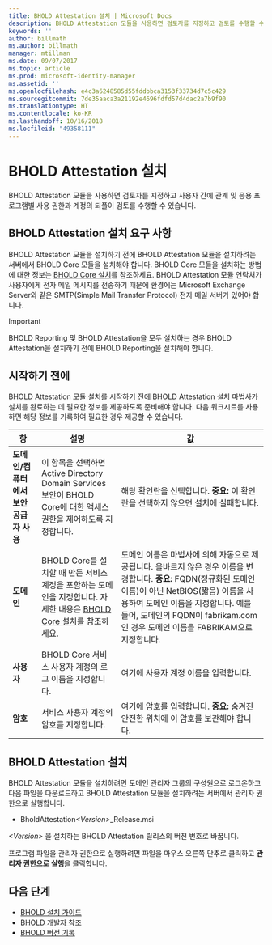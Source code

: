 ```yaml
---
title: BHOLD Attestation 설치 | Microsoft Docs
description: BHOLD Attestation 모듈을 사용하면 검토자를 지정하고 검토를 수행할 수 있습니다.
keywords: ''
author: billmath
ms.author: billmath
manager: mtillman
ms.date: 09/07/2017
ms.topic: article
ms.prod: microsoft-identity-manager
ms.assetid: ''
ms.openlocfilehash: e4c3a6248585d55fddbbca3153f33734d7c5c429
ms.sourcegitcommit: 7de35aaca3a21192e4696fdfd57d4dac2a7b9f90
ms.translationtype: HT
ms.contentlocale: ko-KR
ms.lasthandoff: 10/16/2018
ms.locfileid: "49358111"
---
```

# <a name="bhold-attestation-installation"></a>BHOLD Attestation 설치

BHOLD Attestation 모듈을 사용하면 검토자를 지정하고 사용자 간에 관계 및 응용 프로그램별 사용 권한과 계정의 되풀이 검토를 수행할 수 있습니다.

## <a name="bhold-attestation-installation-requirements"></a>BHOLD Attestation 설치 요구 사항

BHOLD Attestation 모듈을 설치하기 전에 BHOLD Attestation 모듈을 설치하려는 서버에서 BHOLD Core 모듈을 설치해야 합니다. BHOLD Core 모듈을 설치하는 방법에 대한 정보는 [BHOLD Core 설치](https://technet.microsoft.com/library/jj134095(v=ws.10).aspx)를 참조하세요. BHOLD Attestation 모듈 연락처가 사용자에게 전자 메일 메시지를 전송하기 때문에 환경에는 Microsoft Exchange Server와 같은 SMTP(Simple Mail Transfer Protocol) 전자 메일 서버가 있어야 합니다.

> [!IMPORTANT]
> BHOLD Reporting 및 BHOLD Attestation을 모두 설치하는 경우 BHOLD Attestation을 설치하기 전에 BHOLD Reporting을 설치해야 합니다.

## <a name="before-you-begin"></a>시작하기 전에

BHOLD Attestation 모듈 설치를 시작하기 전에 BHOLD Attestation 설치 마법사가 설치를 완료하는 데 필요한 정보를 제공하도록 준비해야 합니다. 다음 워크시트를 사용하면 해당 정보를 기록하여 필요한 경우 제공할 수 있습니다.

| **항**                                    | **설명**                                                                                                                                                                                                           | **값**                                                                                                                                                                                                                                                                                                            |
|---------------------------------------------|---------------------------------------------------------------------------------------------------------------------------------------------------------------------------------------------------------------------------|----------------------------------------------------------------------------------------------------------------------------------------------------------------------------------------------------------------------------------------------------------------------------------------------------------------------|
| **도메인/컴퓨터에서 보안 공급자 사용** | 이 항목을 선택하면 Active Directory Domain Services 보안이 BHOLD Core에 대한 액세스 권한을 제어하도록 지정합니다.                                                                                                                | 해당 확인란을 선택합니다. **중요:** 이 확인란을 선택하지 않으면 설치에 실패합니다.                                                                                                                                                                                                                   |
| **도메인**                                  | BHOLD Core를 설치할 때 만든 서비스 계정을 포함하는 도메인을 지정합니다. 자세한 내용은 [BHOLD Core 설치](https://technet.microsoft.com/library/jj134095(v=ws.10).aspx)를 참조하세요. | 도메인 이름은 마법사에 의해 자동으로 제공됩니다. 올바르지 않은 경우 이름을 변경합니다. **중요:** FQDN(정규화된 도메인 이름)이 아닌 NetBIOS(짧음) 이름을 사용하여 도메인 이름을 지정합니다. 예를 들어, 도메인의 FQDN이 fabrikam.com인 경우 도메인 이름을 FABRIKAM으로 지정합니다. |
| **사용자**                                    | BHOLD Core 서비스 사용자 계정의 로그 이름을 지정합니다.                                                                                                                                                          | 여기에 사용자 계정 이름을 입력합니다.                                                                                                                                                                                                                                                                                    |
| **암호**                                | 서비스 사용자 계정의 암호를 지정합니다.                                                                                                                                                                       | 여기에 암호를 입력합니다. **중요:** 숨겨진 안전한 위치에 이 암호를 보관해야 합니다.                                                                                                                                                                                                                  |

## <a name="bhold-attestation-installation"></a>BHOLD Attestation 설치

BHOLD Attestation 모듈을 설치하려면 도메인 관리자 그룹의 구성원으로 로그온하고 다음 파일을 다운로드하고 BHOLD Attestation 모듈을 설치하려는 서버에서 관리자 권한으로 실행합니다.

- BholdAttestation<em>\<Version\></em>\_Release.msi

*\<Version\>* 을 설치하는 BHOLD Attestation 릴리스의 버전 번호로 바꿉니다.

프로그램 파일을 관리자 권한으로 실행하려면 파일을 마우스 오른쪽 단추로 클릭하고 **관리자 권한으로 실행**을 클릭합니다.

## <a name="next-steps"></a>다음 단계

- [BHOLD 설치 가이드](bhold-installation-guide.md)
- [BHOLD 개발자 참조](../reference/mim2016-bhold-developer-reference.md)
- [BHOLD 버전 기록](../reference/version-bhold-history.md)
